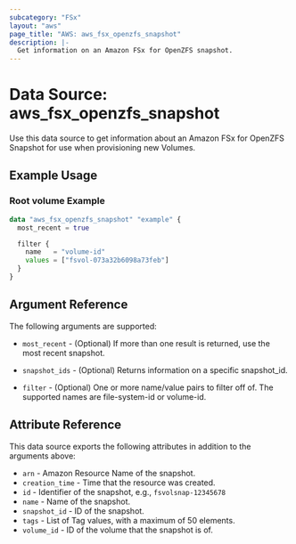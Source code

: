```yaml
---
subcategory: "FSx"
layout: "aws"
page_title: "AWS: aws_fsx_openzfs_snapshot"
description: |-
  Get information on an Amazon FSx for OpenZFS snapshot.
---
```


# Data Source: aws_fsx_openzfs_snapshot

Use this data source to get information about an Amazon FSx for OpenZFS Snapshot for use when provisioning new Volumes.

## Example Usage

### Root volume Example

```terraform
data "aws_fsx_openzfs_snapshot" "example" {
  most_recent = true

  filter {
    name   = "volume-id"
    values = ["fsvol-073a32b6098a73feb"]
  }
}
```

## Argument Reference

The following arguments are supported:

* `most_recent` - (Optional) If more than one result is returned, use the most recent snapshot.

* `snapshot_ids` - (Optional) Returns information on a specific snapshot_id.

* `filter` - (Optional) One or more name/value pairs to filter off of. The
supported names are file-system-id or volume-id.

## Attribute Reference

This data source exports the following attributes in addition to the arguments above:

* `arn` - Amazon Resource Name of the snapshot.
* `creation_time` - Time that the resource was created.
* `id` - Identifier of the snapshot, e.g., `fsvolsnap-12345678`
* `name` - Name of the snapshot.
* `snapshot_id` - ID of the snapshot.
* `tags` - List of Tag values, with a maximum of 50 elements.
* `volume_id` - ID of the volume that the snapshot is of.
